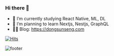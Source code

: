 ### Hi there 👋

- 🌱 I’m currently studying React Native, ML, DL
- 🐶 I’m planning to learn Nextjs, Nestjs, GraphQL
- 🙌🏻 Blog: https://dongsunseng.com


[![Hits](https://hits.seeyoufarm.com/api/count/incr/badge.svg?url=https%3A%2F%2Fgithub.com%2FLDYWINNER&count_bg=%2379C83D&title_bg=%23555555&icon=&icon_color=%23E7E7E7&title=hits&edge_flat=false)](https://hits.seeyoufarm.com)

![footer](https://capsule-render.vercel.app/api?type=waving&color=auto&height=100&section=footer)
